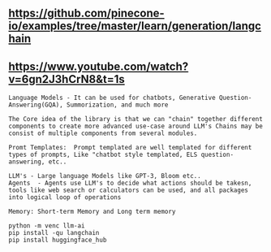 ## https://github.com/pinecone-io/examples/tree/master/learn/generation/langchain
## https://www.youtube.com/watch?v=6gn2J3hCrN8&t=1s
```
Language Models - It can be used for chatbots, Generative Question-Answering(GQA), Summorization, and much more

The Core idea of the library is that we can "chain" together different components to create more advanced use-case around LLM's Chains may be consist of multiple components from several modules.

Promt Templates:  Prompt templated are well templated for different types of prompts, Like "chatbot style templated, ELS question-answering, etc..

LLM's - Large language Models like GPT-3, Bloom etc..
Agents  - Agents use LLM's to decide what actions should be takesn, tools like web search or calculators can be used, and all packages into logical loop of operations

Memory: Short-term Memory and Long term memory

python -m venc llm-ai
pip install -qu langchain
pip install huggingface_hub

```























